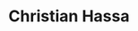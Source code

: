---
category: speaker
title: Christian Hassa
layout: default
modal-id: 6
img: christianHassa.jpg
thumbnail: christianHassa-thumbnail.jpg
twitter: chrishassa
website: techtalk.at
website-url: https://www.techtalk.at/
bio: Christian Hassa verantwortet als Geschäftsführer bei TechTalk die technologische und methodische Ausrichtung. Christian ist Product Owner des Story Mapping Werkzeugs SpecLog, und Mitinitiator des Open Source BDD Werkzeugs SpecFlow. Christian ist Spezialist für agile Planungs- und Spezifikationsmethoden, insbesondere Impact Mapping, Story Mapping und Specification-By-Example.

---